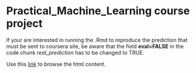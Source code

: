 # Practical_Machine_Learning course project

If your are interested in running the .Rmd to reproduce the prediction that must be sent to coursera site, be aware that the field **eval=FALSE** in the code chunk *real_prediction* has to be changed to TRUE.  

Use this [link](https://mooc-only.github.io/practical_machine_learning/pa.html) to browse the html content.


